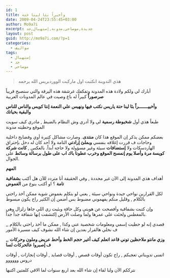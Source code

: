 ```yaml
---
id: 1
title: وأخيراً بئا لينا حتة
date: 2009-04-24T23:55:45+03:00
author: Mo9a7i
excerpt: جديدة,موصاحي,مدونة,إستهبال,جد
layout: post
guid: http://mo9a7i.com/?p=1
categories:
  - سواليف
tags:
  - إستهبال
  - جد
  - موصاحي
---
```


> هذي التدوينة انكتبت اول ماركبت الووردبريس الله يرحمه

أبارك لي ولكم ولادة هذه المدونة وتفكفك غرشقة هذه اليرقة والتي ستصبح قريباً **صرصوراً** كبيراً له باع وصيت في عالم المدونات العربية

**وأخييـــــــراً بئا لينا حتة ياريس نكتب فيها ونهيس علي النعمة إنتا كويس والناس للناس والبقية بحياتك**

طبعاً هذي أول **شخبوطة رسمية** لي ولا أدري وش النظام بالضبط , مادري كيف سويت الموقع وحطيته مدونة

بعضكم ممكن يذكر إن الموقع هذا كان **منتدى**. وصارت مشاكل كتيرة أوي وفضايح داخلية وحاجات ف قررت إغلاقه بنفسي **وبملئ إرادتي** التامة ولا أحد كان له دخل بإحتراق الهاردسكات ولا **إستضافات** سيئة وغير مسؤولة ولا حاجة أبداً. بالعكس , **كانت شركة كويسة مرة وأصلا يوم إنمسح الموقع وخرب عطونا باك اب على طول برسالة وسائط** على الجوال.

**المهم**

أهداف هذي المدونة إلى الآن غير محددة , وفي الحقيقة أنا متردد للآن هل أكتب **بشفافية تامة** ؟ او أكتب بنوع من **الغموض**

لكل القرارين نواحي جيدة ونواحي سيئة , يعني لو بتكلم بغموض شوية ممكن آخذ راحتي بالكلام , وقليل منكم يفهموني مضبوط بس أضمن إن الكثير راح يكون مبسوط

وإن كتبت بشفافية وأفصحت عن هويتي وكل حاقة وبئيت زي اللي جاها زلزال وهي بالمغطس ولحئت على عمرها ولما وصلت الأرض إكتشفت إنها شفافة جداً جداً.

قصدي إنه لو حطيت إسمي ومعلومات شخصية عني وكذا , ممكن ما آخذ راحتي بالكلام ,, ف نخلي هالقرار بعدين إن شاء الله نشوف كيف مسيرة الأمور

**وزي مانتو ملاحظين توني قاعد اتعلم كيف أغير حجم الخط وأحط عريض وملون وحركات ,, ف إصبروا عالحركات لسا**



اتمنى تدويناتي تعجبكم , راح تكون أوقات قصص , أوقات قصايد , أوقات إنجازات , أوقات دروس وووووو

نترككم الآن ولنا لقاء إن شاء الله بعد اربع سنوات لما الاقي كلمتين اكتبها